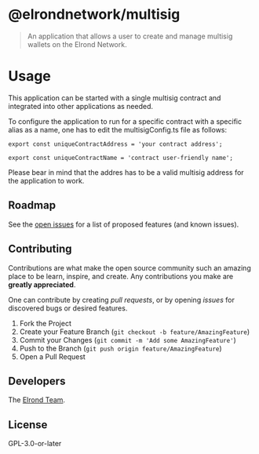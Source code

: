 
#  @elrondnetwork/multisig

> An application that allows a user to create and manage multisig wallets on the Elrond Network.

# Usage

This application can be started with a single multisig contract and
integrated into other applications as needed.

To configure the application to run for a specific contract with a specific alias as a name, 
one has  to edit the multisigConfig.ts file as follows:

```
export const uniqueContractAddress = 'your contract address';

export const uniqueContractName = 'contract user-friendly name';
```

Please bear in mind that the addres has to be a valid multisig address for the application to work.

## Roadmap

See the [open issues](https://github.com/ElrondNetwork/multisig/issues) for a list of proposed features (and known issues).

## Contributing

Contributions are what make the open source community such an amazing place to be learn, inspire, and create. Any contributions you make are **greatly appreciated**.

One can contribute by creating _pull requests_, or by opening _issues_ for discovered bugs or desired features.

1. Fork the Project
2. Create your Feature Branch (`git checkout -b feature/AmazingFeature`)
3. Commit your Changes (`git commit -m 'Add some AmazingFeature'`)
4. Push to the Branch (`git push origin feature/AmazingFeature`)
5. Open a Pull Request

## Developers

The [Elrond Team](https://elrond.com/team/).

## License
GPL-3.0-or-later




